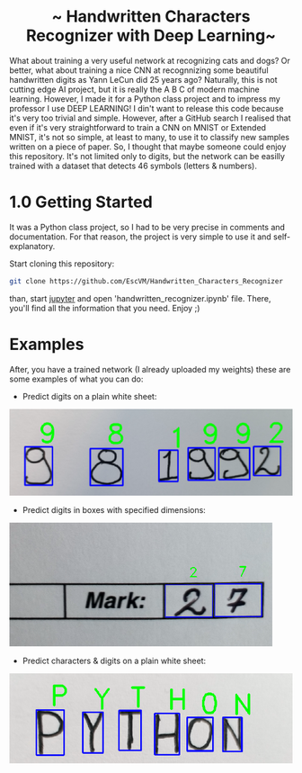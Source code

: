 <h1 align="center"> ~ Handwritten Characters Recognizer with Deep Learning~ </h1>

What about training a very useful network at recognizing cats and dogs? Or better, what about training a nice CNN at recognnizing some beautiful handwritten digits as Yann LeCun did 25 years ago? Naturally, this is not cutting edge AI project, but it is really the A B C of modern machine learning. However, I made it for a Python class project and to impress my professor I use DEEP LEARNING! I din't want to release this code because it's very too trivial and simple. However, after a GitHub search I realised that even if it's very straightforward to train a CNN on MNIST or Extended MNIST, it's not so simple, at least to many, to use it to classify new samples written on a piece of paper. So, I thought that maybe someone could enjoy this repository. It's not limited only to digits, but the network can be easilly trained with a dataset that detects 46 symbols (letters & numbers).


# 1.0 Getting Started

It was a Python class project, so I had to be very precise in comments and documentation. For that reason, the project is very simple to use it and self-explanatory.

Start cloning this repository:

   ```bash
   git clone https://github.com/EscVM/Handwritten_Characters_Recognizer
   ```
   
than, start [jupyter](https://jupyter.org/) and open 'handwritten_recognizer.ipynb' file. There, you'll find all the information that you need. Enjoy ;)

# Examples

After, you have a trained network (I already uploaded my weights) these are some examples of what you can do:

- Predict digits on a plain white sheet:

![Digits Plain Text](media/pred_1.png)

- Predict digits in boxes with specified dimensions:

![Digits Boxes](media/pred_2.png)

- Predict characters & digits on a plain white sheet:

![Digits Chars](media/pred_4.png)
